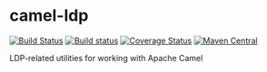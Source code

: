 # camel-ldp

[![Build Status](https://travis-ci.org/trellis-ldp/camel-ldp.svg?branch=master)](https://travis-ci.org/trellis-ldp/camel-ldp)
[![Build status](https://ci.appveyor.com/api/projects/status/uy67j48dh6vm18un/branch/master?svg=true)](https://ci.appveyor.com/project/acoburn/trellis-api/branch/master)
[![Coverage Status](https://coveralls.io/repos/github/trellis-ldp/camel-ldp/badge.svg?branch=master)](https://coveralls.io/github/trellis-ldp/camel-ldp?branch=master)
[![Maven Central](https://maven-badges.herokuapp.com/maven-central/org.trellisldp/camel-ldp/badge.svg)](https://maven-badges.herokuapp.com/maven-central/org.trellisldp/camel-ldp/)

LDP-related utilities for working with Apache Camel


